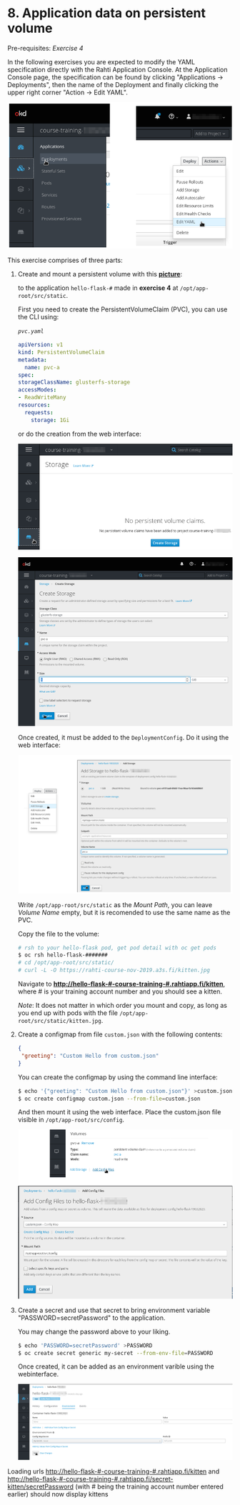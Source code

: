 # 8. Application data on persistent volume

Pre-requisites: *Exercise 4*

In the following exercises you are expected to modify the YAML specification directly with the Rahti Application Console. At the Application Console page, the specification can be found by clicking "Applications → Deployments", then the name of the Deployment and finally clicking the upper right corner "Action → Edit YAML".

![Edit YAML](img/Edit-YAML.png)

This exercise comprises of three parts:

1.  Create and mount a persistent volume with this **[picture](https://rahti-course-nov-2019.a3s.fi/kitten.jpg)**:

    to the application `hello-flask-#` made in **exercise 4** at `/opt/app-root/src/static`.

    First you need to create the PersistentVolumeClaim (PVC), you can use the CLI using:

    *`pvc.yaml`*
    ```yaml
    apiVersion: v1
    kind: PersistentVolumeClaim
    metadata:
      name: pvc-a
    spec:
    storageClassName: glusterfs-storage
    accessModes:
    - ReadWriteMany
    resources:
      requests:
        storage: 1Gi
    ```

    or do the creation from the web interface:

    ![Create Storage](img/Create-storage.png)

    ![Create Storage](img/Create-storage2.png)

    Once created, it must be added to the `DeploymentConfig`. Do it using the web interface:

    ![Add storage](img/Add-storage.png)

    Write `/opt/app-root/src/static` as the *Mount Path*, you can leave *Volume Name* empty, but it is recomended to use the same name as the PVC.

    Copy the file to the volume:

    ```bash
    # rsh to your hello-flask pod, get pod detail with oc get pods
    $ oc rsh hello-flask-#######
    # cd /opt/app-root/src/static/
    # curl -L -O https://rahti-course-nov-2019.a3s.fi/kitten.jpg
    ```

    Navigate to **<http://hello-flask-#-course-training-#.rahtiapp.fi/kitten>**, where # is your training account number and
    you should see a kitten.

    *Note*: It does not matter in which order you mount and copy, as long as you
    end up with pods with the file `/opt/app-root/src/static/kitten.jpg`.

2.  Create a configmap from file `custom.json` with the following contents:

    ```json
    {
     "greeting": "Custom Hello from custom.json"
    }

    ```

    You can create the configmap by using the command line interface:

    ```bash
    $ echo '{"greeting": "Custom Hello from custom.json"}' >custom.json
    $ oc create configmap custom.json --from-file=custom.json
    ```

    And then mount it using the web interface. Place the custom.json file visible in `/opt/app-root/src/config`.

    ![Add config files](img/Add-Config-files.png)

3.  Create a secret and use that secret to bring environment variable
    "PASSWORD=secretPassword" to the application.

    You may change the password above to your liking.

    ```bash
    $ echo 'PASSWORD=secretPassword' >PASSWORD
    $ oc create secret generic my-secret --from-env-file=PASSWORD
    ```

    Once created, it can be added as an environment varible using the webinterface.

    ![Add secret as environment variables](img/Add-Secret-Environment.png)

Loading urls <http://hello-flask-#-course-training-#.rahtiapp.fi/kitten> and <http://hello-flask-#-course-training-#.rahtiapp.fi/secret-kitten/secretPassword> (with # being the training account number entered earlier) should now display kittens

